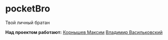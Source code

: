 # pocketBro
Твой личный братан






**Над проектом работают:**
[Корнышев Максим](https://vk.com/id65139507)
[Владимир Васильковский](https://vk.com/id346017787)

